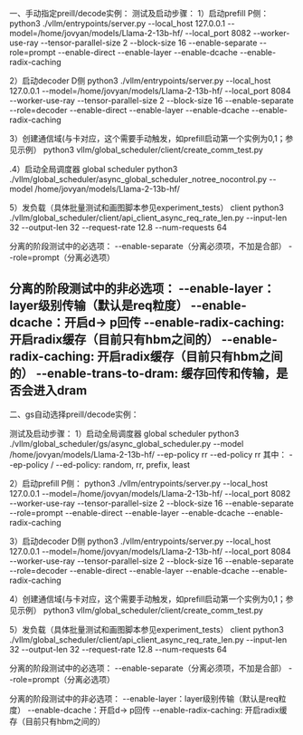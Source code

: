 一、手动指定preill/decode实例：
测试及启动步骤：
1）启动prefill
P侧：
python3 ./vllm/entrypoints/server.py  --local_host 127.0.0.1 --model=/home/jovyan/models/Llama-2-13b-hf/ --local_port 8082 --worker-use-ray  --tensor-parallel-size 2 --block-size 16 --enable-separate --role=prompt --enable-direct --enable-layer --enable-dcache --enable-radix-caching 

2）启动decoder
D侧
python3 ./vllm/entrypoints/server.py  --local_host 127.0.0.1 --model=/home/jovyan/models/Llama-2-13b-hf/ --local_port 8084 --worker-use-ray  --tensor-parallel-size 2 --block-size 16 --enable-separate --role=decoder --enable-direct  --enable-layer  --enable-dcache --enable-radix-caching 

3）创建通信域(与卡对应，这个需要手动触发，如prefill启动第一个实例为0,1；参见示例）
python3  vllm/global_scheduler/client/create_comm_test.py

.4）启动全局调度器
global scheduler
python3 ./vllm/global_scheduler/async_global_scheduler_notree_nocontrol.py --model /home/jovyan/models/Llama-2-13b-hf/

5）发负载（具体批量测试和画图脚本参见experiment_tests）
client
python3 ./vllm/global_scheduler/client/api_client_async_req_rate_len.py --input-len 32 --output-len 32 --request-rate 12.8 --num-requests 64

分离的阶段测试中的必选项：
--enable-separate（分离必须项，不加是合部）
--role=prompt（分离必选项）

分离的阶段测试中的非必选项：
--enable-layer：layer级别传输（默认是req粒度）
--enable-dcache：开启d-> p回传
--enable-radix-caching: 开启radix缓存（目前只有hbm之间的）
--enable-radix-caching: 开启radix缓存（目前只有hbm之间的）
--enable-trans-to-dram: 缓存回传和传输，是否会进入dram
-------------------------------------------------------------------------------------------------------------

二、gs自动选择preill/decode实例：

测试及启动步骤：
1）启动全局调度器
global scheduler
python3 ./vllm/global_scheduler/gs/async_global_scheduler.py --model /home/jovyan/models/Llama-2-13b-hf/ --ep-policy rr --ed-policy rr
其中：
--ep-policy / --ed-policy: random, rr, prefix, least

2）启动prefill
P侧：
python3 ./vllm/entrypoints/server.py  --local_host 127.0.0.1 --model=/home/jovyan/models/Llama-2-13b-hf/ --local_port 8082 --worker-use-ray  --tensor-parallel-size 2 --block-size 16 --enable-separate --role=prompt --enable-direct --enable-layer --enable-dcache --enable-radix-caching 

3）启动decoder
D侧
python3 ./vllm/entrypoints/server.py  --local_host 127.0.0.1 --model=/home/jovyan/models/Llama-2-13b-hf/ --local_port 8084 --worker-use-ray  --tensor-parallel-size 2 --block-size 16 --enable-separate --role=decoder --enable-direct  --enable-layer  --enable-dcache --enable-radix-caching 

4）创建通信域(与卡对应，这个需要手动触发，如prefill启动第一个实例为0,1；参见示例）
python3  vllm/global_scheduler/client/create_comm_test.py

5）发负载（具体批量测试和画图脚本参见experiment_tests）
client
python3 ./vllm/global_scheduler/client/api_client_async_req_rate_len.py --input-len 32 --output-len 32 --request-rate 12.8 --num-requests 64

分离的阶段测试中的必选项：
--enable-separate（分离必须项，不加是合部）
--role=prompt（分离必选项）

分离的阶段测试中的非必选项：
--enable-layer：layer级别传输（默认是req粒度）
--enable-dcache：开启d-> p回传
--enable-radix-caching: 开启radix缓存（目前只有hbm之间的）